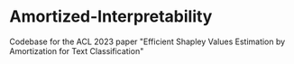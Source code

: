 # Amortized-Interpretability
Codebase for the ACL 2023 paper "Efficient Shapley Values Estimation by Amortization for Text Classification"
